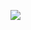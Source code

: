 ![](https://media.discordapp.net/attachments/940764690211033088/969401210287325295/2022-02-05-hemp-unity-release.jpg)
